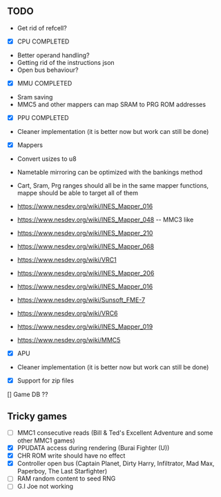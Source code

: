 ## TODO
- Get rid of refcell?

- [x] CPU COMPLETED
- Better operand handling?
- Getting rid of the instructions json
- Open bus behaviour?

- [x] MMU COMPLETED
- Sram saving
- MMC5 and other mappers can map SRAM to PRG ROM addresses

- [x] PPU COMPLETED
- Cleaner implementation (it is better now but work can still be done)

- [x] Mappers
- Convert usizes to u8
- Nametable mirroring can be optimized with the bankings method
- Cart, Sram, Prg ranges should all be in the same mapper functions, mappe should be able to target all of them

- https://www.nesdev.org/wiki/INES_Mapper_016
- https://www.nesdev.org/wiki/INES_Mapper_048 -- MMC3 like
- https://www.nesdev.org/wiki/INES_Mapper_210
- https://www.nesdev.org/wiki/INES_Mapper_068
- https://www.nesdev.org/wiki/VRC1
- https://www.nesdev.org/wiki/INES_Mapper_206
- https://www.nesdev.org/wiki/INES_Mapper_016
- https://www.nesdev.org/wiki/Sunsoft_FME-7
- https://www.nesdev.org/wiki/VRC6
- https://www.nesdev.org/wiki/INES_Mapper_019
- https://www.nesdev.org/wiki/MMC5

- [x] APU
- Cleaner implementation (it is better now but work can still be done)

- [x] Support for zip files

[] Game DB ??

## Tricky games
- [ ] MMC1 consecutive reads (Bill & Ted's Excellent Adventure and some other MMC1 games)
- [x] PPUDATA access during rendering (Burai Fighter (U))
- [x] CHR ROM write should have no effect
- [x] Controller open bus (Captain Planet, Dirty Harry, Infiltrator, Mad Max, Paperboy, The Last Starfighter)
- [ ] RAM random content to seed RNG
- [ ] G.I Joe not working